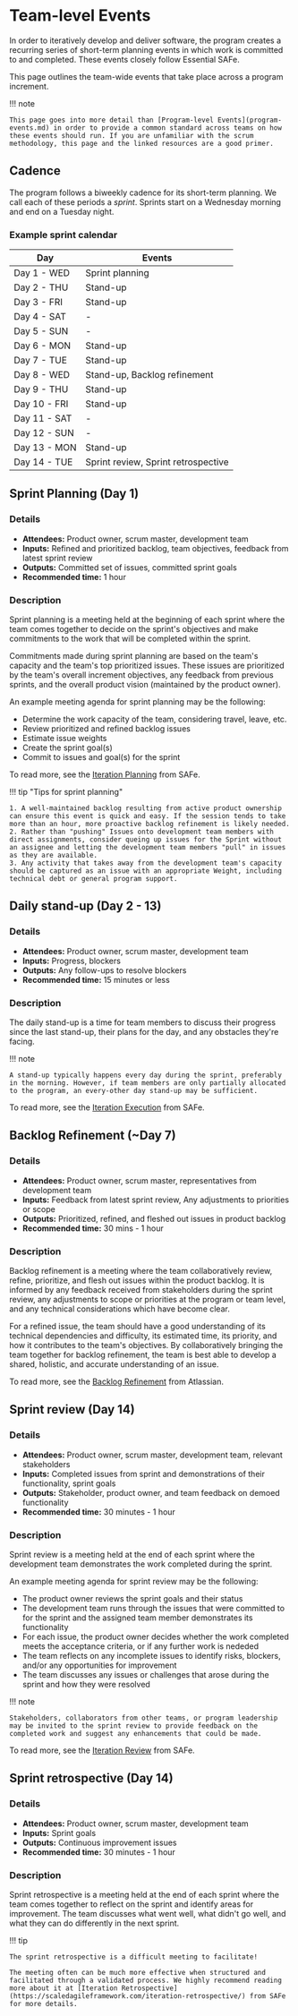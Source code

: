 # Team-level Events

In order to iteratively develop and deliver software, the program creates a recurring series of short-term planning events in which work is committed to and completed. These events closely follow Essential SAFe.

This page outlines the team-wide events that take place across a program increment. 

!!! note

    This page goes into more detail than [Program-level Events](program-events.md) in order to provide a common standard across teams on how these events should run. If you are unfamiliar with the scrum methodology, this page and the linked resources are a good primer.

## Cadence

The program follows a biweekly cadence for its short-term planning. We call each of these periods a *sprint*. Sprints start on a Wednesday morning and end on a Tuesday night. 

### Example sprint calendar

| Day | Events | 
| --- | --- |
| Day 1 - WED | Sprint planning |
| Day 2 - THU | Stand-up |
| Day 3 - FRI | Stand-up |
| Day 4 - SAT | - |
| Day 5 - SUN | - |
| Day 6 - MON | Stand-up |
| Day 7 - TUE | Stand-up |
| Day 8 - WED | Stand-up, Backlog refinement |
| Day 9 - THU | Stand-up |
| Day 10 - FRI | Stand-up |
| Day 11 - SAT | - |
| Day 12 - SUN | - |
| Day 13 - MON | Stand-up |
| Day 14 - TUE | Sprint review, Sprint retrospective |

## Sprint Planning (Day 1)

### Details

- **Attendees:** Product owner, scrum master, development team
- **Inputs:** Refined and prioritized backlog, team objectives, feedback from latest sprint review
- **Outputs:** Committed set of issues, committed sprint goals
- **Recommended time:** 1 hour

### Description

Sprint planning is a meeting held at the beginning of each sprint where the team comes together to decide on the sprint's objectives and make commitments to the work that will be completed within the sprint.

Commitments made during sprint planning are based on the team's capacity and the team's top prioritized issues. These issues are prioritized by the team's overall increment objectives, any feedback from previous sprints, and the overall product vision (maintained by the product owner). 

An example meeting agenda for sprint planning may be the following:

- Determine the work capacity of the team, considering travel, leave, etc.
- Review prioritized and refined backlog issues
- Estimate issue weights 
- Create the sprint goal(s)
- Commit to issues and goal(s) for the sprint

To read more, see the [Iteration Planning](https://scaledagileframework.com/iteration-planning/) from SAFe.

!!! tip "Tips for sprint planning"

    1. A well-maintained backlog resulting from active product ownership can ensure this event is quick and easy. If the session tends to take more than an hour, more proactive backlog refinement is likely needed.
    2. Rather than "pushing" Issues onto development team members with direct assignments, consider queing up issues for the Sprint without an assignee and letting the development team members "pull" in issues as they are available. 
    3. Any activity that takes away from the development team's capacity should be captured as an issue with an appropriate Weight, including technical debt or general program support.

## Daily stand-up (Day 2 - 13)

### Details

- **Attendees:** Product owner, scrum master, development team
- **Inputs:** Progress, blockers
- **Outputs:** Any follow-ups to resolve blockers
- **Recommended time:** 15 minutes or less

### Description

The daily stand-up is a time for team members to discuss their progress since the last stand-up, their plans for the day, and any obstacles they're facing. 

!!! note

    A stand-up typically happens every day during the sprint, preferably in the morning. However, if team members are only partially allocated to the program, an every-other day stand-up may be sufficient.

To read more, see the [Iteration Execution](https://v5.scaledagileframework.com/iteration-execution/) from SAFe.

## Backlog Refinement (~Day 7)

### Details

- **Attendees:** Product owner, scrum master, representatives from development team
- **Inputs:** Feedback from latest sprint review, Any adjustments to priorities or scope
- **Outputs:** Prioritized, refined, and fleshed out issues in product backlog
- **Recommended time:** 30 mins - 1 hour

### Description

Backlog refinement is a meeting where the team collaboratively review, refine, prioritize, and flesh out issues within the product backlog. It is informed by any feedback received from stakeholders during the sprint review, any adjustments to scope or priorities at the program or team level, and any technical considerations which have become clear.

For a refined issue, the team should have a good understanding of its technical dependencies and difficulty, its estimated time, its priority, and how it contributes to the team's objectives. By collaboratively bringing the team together for backlog refinement, the team is best able to develop a shared, holistic, and accurate understanding of an issue. 

To read more, see the [Backlog Refinement](https://www.atlassian.com/agile/scrum/backlog-refinement) from Atlassian.

## Sprint review (Day 14)

### Details 

- **Attendees:** Product owner, scrum master, development team, relevant stakeholders
- **Inputs:** Completed issues from sprint and demonstrations of their functionality, sprint goals
- **Outputs:** Stakeholder, product owner, and team feedback on demoed functionality 
- **Recommended time:** 30 minutes - 1 hour

### Description

Sprint review is a meeting held at the end of each sprint where the development team demonstrates the work completed during the sprint. 

An example meeting agenda for sprint review may be the following:

- The product owner reviews the sprint goals and their status
- The development team runs through the issues that were committed to for the sprint and the assigned team member demonstrates its functionality
- For each issue, the product owner decides whether the work completed meets the acceptance criteria, or if any further work is nededed
- The team reflects on any incomplete issues to identify risks, blockers, and/or any opportunities for improvement
- The team discusses any issues or challenges that arose during the sprint and how they were resolved

!!! note

    Stakeholders, collaborators from other teams, or program leadership may be invited to the sprint review to provide feedback on the completed work and suggest any enhancements that could be made. 

To read more, see the [Iteration Review](https://scaledagileframework.com/iteration-review/) from SAFe.

## Sprint retrospective (Day 14)

### Details

- **Attendees:** Product owner, scrum master, development team
- **Inputs:** Sprint goals
- **Outputs:** Continuous improvement issues
- **Recommended time:** 30 minutes - 1 hour

### Description

Sprint retrospective is a meeting held at the end of each sprint where the team comes together to reflect on the sprint and identify areas for improvement. The team discusses what went well, what didn't go well, and what they can do differently in the next sprint.

!!! tip

    The sprint retrospective is a difficult meeting to facilitate! 
    
    The meeting often can be much more effective when structured and facilitated through a validated process. We highly recommend reading more about it at [Iteration Retrospective](https://scaledagileframework.com/iteration-retrospective/) from SAFe for more details.

